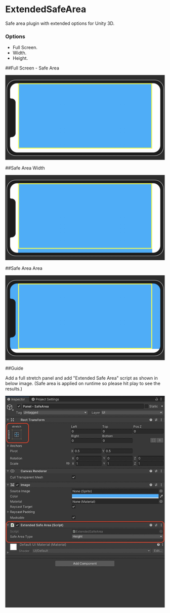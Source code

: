 # ExtendedSafeArea
Safe area plugin with extended options for Unity 3D.

### Options
- Full Screen.
- Width.
- Height.

##Full Screen - Safe Area

![Full Screen](Images/SafeArea_FullScreen.jpeg)

##Safe Area Width

![](Images/SafeArea_Width.jpeg)

##Safe Area Area

![](Images/SafeArea_Height.jpeg)

##Guide

Add a full stretch panel and add "Extended Safe Area" script as shown in below image. (Safe area is applied on runtime so please hit play to see the results.)

![](Images/SafeArea_Demo.jpeg)

